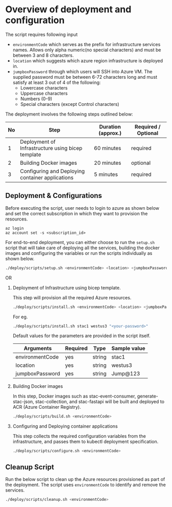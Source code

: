 # Overview of deployment and configuration

The script requires following input

- `environmentCode` which serves as the prefix for infrastructure services names. Allows only alpha numeric(no special characters) and must be between 3 and 8 characters.
- `location` which suggests which azure region infrastructure is deployed in.
- `jumpboxPassword` through which users will SSH into Azure VM. The supplied password must be between 6-72 characters long
and must satisfy at least 3 out of 4 of the following:
  - Lowercase characters
  - Uppercase characters
  - Numbers (0-9)
  - Special characters (except Control characters)

The deployment involves the following steps outlined below:

No | Step | Duration (approx.) | Required / Optional
---|------|----------|---------------------
1 | Deployment of Infrastructure using bicep template | 60 minutes | required
2 | Building Docker images | 20 minutes | optional
3 | Configuring and Deploying container applications | 5 minutes | required

## Deployment & Configurations

Before executing the script, user needs to login to azure as shown below and set the correct subscription in which they want to provision the resources.

```azurecli
az login
az account set -s <subscription_id>
```

For end-to-end deployment, you can either choose to run the `setup.sh` script that will take care of deploying all the services, building the docker images and configuring the variables or run the scripts individually as shown below.

```bash
./deploy/scripts/setup.sh <environmentCode> <location> <jumpboxPassword>
```

OR

1. Deployment of Infrastructure using bicep template.

   This step will provision all the required Azure resources.

   ```bash
   ./deploy/scripts/install.sh <environmentCode> <location> <jumpboxPassword>
    ```

   For eg.

    ```bash
   ./deploy/scripts/install.sh stac1 westus3 "<your-password>"
    ```

   Default values for the parameters are provided in the script itself.

   Arguments | Required | Type | Sample value
   ----------|-----------|-------|------------
   environmentCode | yes | string | stac1
   location | yes | string | westus3
   jumpboxPassword | yes | string | Jump@123

2. Building Docker images

   In this step, Docker images such as stac-event-consumer, generate-stac-json, stac-collection, and stac-fastapi will be built and deployed to ACR (Azure Container Registry).

   ```bash
   ./deploy/scripts/build.sh <environmentCode>
   ```

3. Configuring and Deploying container applications

   This step collects the required configuration variables from the infrastructure, and passes them to kubectl deployment specification.

   ```bash
   ./deploy/scripts/configure.sh <environmentCode>
   ```

## Cleanup Script

   Run the below script to clean up the Azure resources provisioned as part of the deployment. The script uses `environmentCode` to identify and remove the services.

   ```bash
   ./deploy/scripts/cleanup.sh <environmentCode>
   ```
